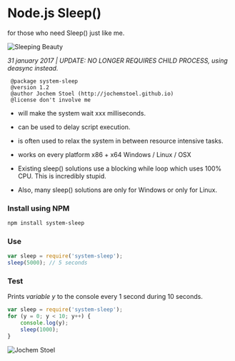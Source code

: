 # Node.js Sleep()
for those who need Sleep() just like me.

![Sleeping Beauty](https://68.media.tumblr.com/02cbcb04de3577bc89ef3c98fdbc94ab/tumblr_oknt65m0Iv1ru9jhqo1_1280.jpg)

*31 january 2017 | UPDATE: NO LONGER REQUIRES CHILD PROCESS, using deasync instead.*

```
 @package system-sleep
 @version 1.2
 @author Jochem Stoel (http://jochemstoel.github.io)
 @license don't involve me
 ```

* will make the system wait xxx milliseconds.
* can be used to delay script execution.
* is often used to relax the system in between resource intensive tasks.
* works on every platform x86 + x64 Windows / Linux / OSX



* Existing sleep() solutions use a blocking while loop which uses 100% CPU. This is incredibly stupid.
* Also, many sleep() solutions are only for Windows or only for Linux.

### Install using NPM
```bash
npm install system-sleep
```
### Use
```javascript
var sleep = require('system-sleep');
sleep(5000); // 5 seconds
```
### Test
Prints <i><a>variable y</a></i> to the console every 1 second during 10 seconds.
```javascript
var sleep = require('system-sleep');
for (y = 0; y < 10; y++) {
	console.log(y);
	sleep(1000);
}
```

<img alt="Jochem Stoel" src="http://33.media.tumblr.com/avatar_048a728a1488_128.png" style="float: left;">